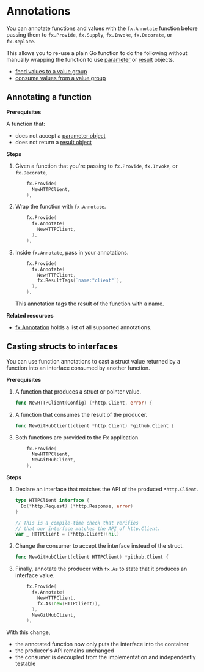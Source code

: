 # Annotations

You can annotate functions and values with the `fx.Annotate` function
before passing them to
`fx.Provide`, `fx.Supply`, `fx.Invoke`, `fx.Decorate`, or `fx.Replace`.

This allows you to re-use a plain Go function to do the following
without manually wrapping the function to use
[parameter](parameter-objects.md) or [result](result-objects.md) objects.

- [feed values to a value group](value-groups/feed.md#with-annotated-functions)
- [consume values from a value group](value-groups/consume.md#with-annotated-functions)

<!-- TODO: named values and optional dependencies in the list above -->

## Annotating a function

**Prerequisites**

A function that:

- does not accept a [parameter object](parameter-objects.md)
- does not return a [result object](result-objects.md)

**Steps**

1. Given a function that you're passing to
   `fx.Provide`, `fx.Invoke`, or `fx.Decorate`,

   ```go mdox-exec='region ex/annotate/sample.go before'
       fx.Provide(
         NewHTTPClient,
       ),
   ```

2. Wrap the function with `fx.Annotate`.

   ```go mdox-exec='region ex/annotate/sample.go wrap'
       fx.Provide(
         fx.Annotate(
           NewHTTPClient,
         ),
       ),
   ```

3. Inside `fx.Annotate`, pass in your annotations.

   ```go mdox-exec='region ex/annotate/sample.go annotate'
       fx.Provide(
         fx.Annotate(
           NewHTTPClient,
           fx.ResultTags(`name:"client"`),
         ),
       ),
   ```

   This annotation tags the result of the function with a name.

**Related resources**

- [fx.Annotation](https://pkg.go.dev/go.uber.org/fx#Annotation)
  holds a list of all supported annotations.

## Casting structs to interfaces

You can use function annotations to cast a struct value returned by a function
into an interface consumed by another function.

**Prerequisites**

1. A function that produces a struct or pointer value.

   ```go mdox-exec='region ex/annotate/cast.go constructor'
   func NewHTTPClient(Config) (*http.Client, error) {
   ```

2. A function that consumes the result of the producer.

   ```go mdox-exec='region ex/annotate/cast_bad.go struct-consumer'
   func NewGitHubClient(client *http.Client) *github.Client {
   ```

3. Both functions are provided to the Fx application.

   ```go mdox-exec='region ex/annotate/cast_bad.go provides'
       fx.Provide(
         NewHTTPClient,
         NewGitHubClient,
       ),
   ```

**Steps**

1. Declare an interface that matches the API of the produced `*http.Client`.

   ```go mdox-exec='region ex/annotate/cast.go interface'
   type HTTPClient interface {
     Do(*http.Request) (*http.Response, error)
   }

   // This is a compile-time check that verifies
   // that our interface matches the API of http.Client.
   var _ HTTPClient = (*http.Client)(nil)
   ```

2. Change the consumer to accept the interface instead of the struct.

   ```go mdox-exec='region ex/annotate/cast.go iface-consumer'
   func NewGitHubClient(client HTTPClient) *github.Client {
   ```

3. Finally, annotate the producer with `fx.As` to state
   that it produces an interface value.

   ```go mdox-exec='region ex/annotate/cast.go provides'
       fx.Provide(
         fx.Annotate(
           NewHTTPClient,
           fx.As(new(HTTPClient)),
         ),
         NewGitHubClient,
       ),
   ```

With this change,

- the annotated function now only puts the interface into the container
- the producer's API remains unchanged
- the consumer is decoupled from the implementation and independently testable
